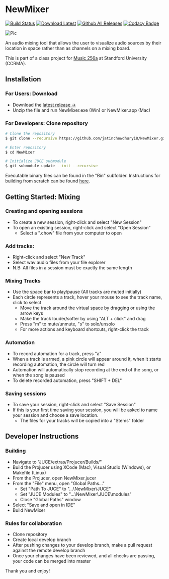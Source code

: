 # NewMixer
[![Build Status](https://travis-ci.com/jatinchowdhury18/NewMixer.svg?branch=master)](https://travis-ci.com/jatinchowdhury18/NewMixer)
[![Download Latest](https://img.shields.io/badge/download-latest-blue.svg)](https://github.com/jatinchowdhury18/NewMixer/releases/latest)
[![Github All Releases](https://img.shields.io/github/downloads/jatinchowdhury18/newmixer/total.svg)](https://github.com/jatinchowdhury18/NewMixer/releases/latest)
[![Codacy Badge](https://api.codacy.com/project/badge/Grade/975518c11ead481ea60d9f8f04d7f0ac)](https://www.codacy.com/app/jatinchowdhury18/NewMixer?utm_source=github.com&amp;utm_medium=referral&amp;utm_content=jatinchowdhury18/NewMixer&amp;utm_campaign=Badge_Grade)

![Pic](https://raw.githubusercontent.com/jatinchowdhury18/NewMixer/master/screenshot.PNG)

An audio mixing tool that allows the user to visualize audio sources by their location in space rather than as channels on a mixing board.

This is part of a class project for [Music 256a](https://ccrma.stanford.edu/courses/256a/) at Standford University (CCRMA).

## Installation
### For Users: Download
  - Download the [latest release &rarr;](https://github.com/jatinchowdhury18/NewMixer/releases/latest)
  - Unzip the file and run NewMixer.exe (Win) or NewMixer.app (Mac)

### For Developers: Clone repository
  ```bash
  # Clone the repository
  $ git clone --recursive https://github.com/jatinchowdhury18/NewMixer.git

  # Enter repository
  $ cd NewMixer

  # Initialize JUCE submodule
  $ git submodule update --init --recursive
  ```
  Executable binary files can be found in the "Bin" subfolder. Instructions for building from scratch can be found [here](#Building).

## Getting Started: Mixing
### Creating and opening sessions
  - To create a new session, right-click and select "New Session"
  - To open an existing session, right-click and select "Open Session"
    - Select a ".chow" file from your computer to open

### Add tracks:
  - Right-click and select "New Track"
  - Select wav audio files from your file explorer
  - N.B: All files in a session must be exactly the same length
  
### Mixing Tracks
  - Use the space bar to play/pause (All tracks are muted initially)
  - Each circle represents a track, hover your mouse to see the track name, click to select
    - Move the track around the virtual space by dragging or using the arrow keys
    - Make the track louder/softer by using "ALT + click" and drag
    - Press "m" to mute/unmute, "s" to solo/unsolo
    - For more actions and keyboard shortcuts, right-click the track

### Automation
  - To record automation for a track, press "a"
  - When a track is armed, a pink circle will appear around it, when it starts recording automation, the circle will turn red
  - Automation will automatically stop recording at the end of the song, or when the song is paused
  - To delete recorded automation, press "SHIFT + DEL"

### Saving sessions
  - To save your session, right-click and select "Save Session"
  - If this is your first time saving your session, you will be asked to name your session and choose a save location.
    - The files for your tracks will be copied into a "Stems" folder

<!-- ### Recording
- To create a new input track, right-click and select "New Track," or use "CTRL + N"
- Press "r" to record a single loop, "SHIFT + R" to free record, or use right-click menu -->

## Developer Instructions
### Building
  - Navigate to "JUCE/extras/Projucer/Builds/"
  - Build the Projucer using XCode (Mac), Visual Studio (Windows), or Makefile (Linux)
  - From the Projucer, open NewMixer.jucer
  - From the "File" menu, open "Global Paths..."
    - Set "Path To JUCE" to "...\NewMixer\JUCE"
    - Set "JUCE Modules" to "...\NewMixer\JUCE\modules"
    - Close "Global Paths" window
  - Select "Save and open in IDE"
  - Build NewMixer  

### Rules for collaboration
  - Clone repository
  - Create local develop branch
  - After pushing changes to your develop branch, make a pull request against the remote develop branch
  - Once your changes have been reviewed, and all checks are passing, your code can be merged into master

Thank you and enjoy!
